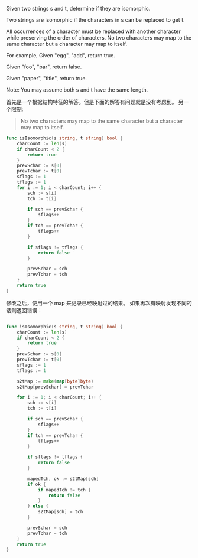 Given two strings s and t, determine if they are isomorphic.

Two strings are isomorphic if the characters in s can be replaced to get t.

All occurrences of a character must be replaced with another character while preserving the order of characters. No two characters may map to the same character but a character may map to itself.

For example,
Given "egg", "add", return true.

Given "foo", "bar", return false.

Given "paper", "title", return true.

Note:
You may assume both s and t have the same length.

首先是一个根据结构特征的解答。但是下面的解答有问题就是没有考虑到。 另一个限制:
> No two characters may map to the same character but a character may map to itself.


```go
func isIsomorphic(s string, t string) bool {
	charCount := len(s)
	if charCount < 2 {
		return true
	}
	prevSchar := s[0]
	prevTchar := t[0]
	sflags := 1
	tflags := 1
	for i := 1; i < charCount; i++ {
		sch := s[i]
		tch := t[i]

		if sch == prevSchar {
			sflags++
		}
		if tch == prevTchar {
			tflags++
		}

		if sflags != tflags {
			return false
		}

		prevSchar = sch
		prevTchar = tch
	}
	return true
}
```

修改之后，使用一个 map 来记录已经映射过的结果。 如果再次有映射发现不同的话则返回错误：

```go

func isIsomorphic(s string, t string) bool {
	charCount := len(s)
	if charCount < 2 {
		return true
	}
	prevSchar := s[0]
	prevTchar := t[0]
	sflags := 1
	tflags := 1

	s2tMap := make(map[byte]byte)
	s2tMap[prevSchar] = prevTchar

	for i := 1; i < charCount; i++ {
		sch := s[i]
		tch := t[i]

		if sch == prevSchar {
			sflags++
		}
		if tch == prevTchar {
			tflags++
		}

		if sflags != tflags {
			return false
		}

		mapedTch, ok := s2tMap[sch]
		if ok {
			if mapedTch != tch {
				return false
			}
		} else {
			s2tMap[sch] = tch
		}

		prevSchar = sch
		prevTchar = tch
	}
	return true
}
```